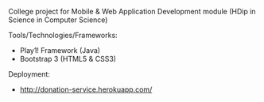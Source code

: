
College project for Mobile & Web Application Development module (HDip in Science in Computer Science)

Tools/Technologies/Frameworks:
* Play1! Framework (Java)
* Bootstrap 3 (HTML5 & CSS3)

Deployment:
* http://donation-service.herokuapp.com/
